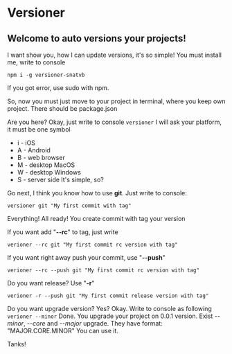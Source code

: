 # Versioner
## Welcome to auto versions your projects!

I want show you, how I can update versions, it's so simple!
You must install me, write to console 

`npm i -g versioner-snatvb`

If you got error, use sudo with npm.

So, now you must just move to your project in terminal, where you keep own project.
There should be package.json

Are you here? Okay, just write to console `versioner`
I will ask your platform, it must be one symbol
* i - iOS
* A - Android
* B - web browser
* M - desktop MacOS
* W - desktop Windows
* S - server side
It's simple, so?

Go next, I think you know how to use **git**.
Just write to console: 

`versioner git "My first commit with tag"`

Everything! All ready!
You create commit with tag your version

If you want add "**--rc**" to tag, just write 

`verioner --rc git "My first commit rc version with tag"`

If you want right away push your commit, use "**--push**"

`verioner --rc --push git "My first commit rc version with tag"`

Do you want release? Use "**-r**"

`verioner -r --push git "My first commit release version with tag"`

Do you want upgrade version? Yes? Okay.
Write to console as following 
`verioner --minor`
Done. You upgrade your project on 0.0.1 version.
Exist *--minor*, *--core* and *--major* upgrade.
They have format: "MAJOR.CORE.MINOR"
You can use it.

Tanks!
